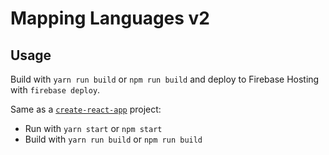 # Mapping Languages v2


## Usage

Build with `yarn run build` or `npm run build` and deploy to Firebase Hosting with `firebase deploy`.

Same as a [`create-react-app`](https://github.com/facebookincubator/create-react-app) project:

* Run with `yarn start` or `npm start`
* Build with `yarn run build` or `npm run build`
